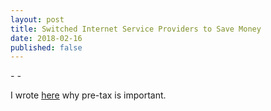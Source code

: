 ```yaml
---
layout: post
title: Switched Internet Service Providers to Save Money
date: 2018-02-16
published: false
---
```

*-  -*

I wrote [here](http://marcopchen.com/2017/12/31/2017-financial-summary-part-2.html) why pre-tax is important.
